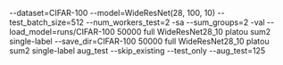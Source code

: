 --dataset=CIFAR-100 --model=WideResNet(28, 100, 10) --test_batch_size=512 --num_workers_test=2 -sa --sum_groups=2 -val --load_model=runs/CIFAR-100 50000 full WideResNet28_10 platou sum2 single-label --save_dir=CIFAR-100 50000 full WideResNet28_10 platou sum2 single-label aug_test --skip_existing --test_only --aug_test=125